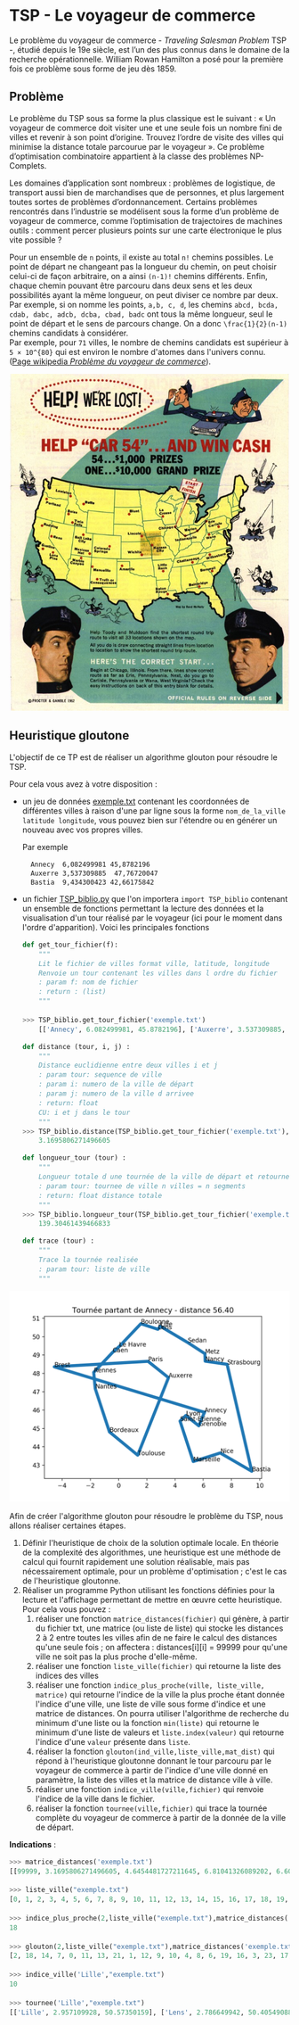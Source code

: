 # TSP - Le voyageur de commerce 

Le problème du voyageur de commerce - _Traveling Salesman Problem_
TSP -, étudié depuis le 19e siècle, est l’un des plus connus dans le domaine de la recherche opérationnelle. William Rowan Hamilton a posé pour la première fois ce problème sous forme de jeu dès 1859.

## Problème

Le problème du TSP sous sa forme la plus classique est le suivant : « Un voyageur de commerce doit visiter une et une seule fois un nombre fini de villes et revenir à son point d’origine. Trouvez l’ordre de visite des villes qui minimise la distance totale parcourue par le voyageur ». Ce problème d’optimisation combinatoire appartient à la classe des problèmes NP-Complets.

Les domaines d’application sont nombreux : problèmes de logistique, de transport aussi bien de marchandises que de personnes, et plus largement toutes sortes de problèmes d’ordonnancement. Certains problèmes rencontrés dans l’industrie se modélisent sous la forme d’un problème de voyageur de commerce, comme l’optimisation de trajectoires de machines outils : comment percer plusieurs points sur une carte électronique le plus vite possible ?

Pour un ensemble de `n` points, il existe au total `n!` chemins
possibles. Le point de départ ne changeant pas la longueur du chemin,
on peut choisir celui-ci de façon arbitraire, on a ainsi `(n-1)!`
chemins différents. Enfin, chaque chemin pouvant être parcouru dans
deux sens et les deux possibilités ayant la même longueur, on peut
diviser ce nombre par deux. Par exemple, si on nomme les points, `a,b, c, d`, les chemins `abcd, bcda, cdab, dabc, adcb, dcba, cbad, badc` ont tous la même longueur, seul le point de départ et le sens
de parcours change. On a donc `\frac{1}{2}(n-1)` chemins candidats
à considérer. \
Par exemple, pour `71` villes, le nombre de chemins candidats est
supérieur à `5 × 10^{80}` qui est environ le nombre d'atomes dans l'univers
connu. \
([Page wikipedia _Problème du voyageur de commerce_](https://fr.wikipedia.org/wiki/Problème_du_voyageur_de_commerce)).

![img ](assets/car54.jpg)

## Heuristique gloutone

L'objectif de ce TP est de réaliser un algorithme glouton pour résoudre le TSP. 

Pour cela vous avez à votre disposition :

- un jeu de données [exemple.txt](assets/exemple.txt)  contenant les
  coordonnées de différentes villes à raison d'une par ligne sous la
  forme `nom_de_la_ville latitude longitude`, vous pouvez bien sur
  l'étendre ou en générer un nouveau avec vos propres villes. 

  Par exemple

  ```
    Annecy	6,082499981	45,8782196
    Auxerre	3,537309885	 47,76720047
    Bastia	9,434300423	42,66175842
  ```

- un fichier [TSP_biblio.py](assets/TSP_biblio.py) que l'on importera `import TSP_biblio` contenant un ensemble de fonctions permettant la lecture des données et la visualisation d'un tour réalisé par le voyageur (ici pour le moment dans l'ordre d'apparition). Voici les principales fonctions

    ```python
    def get_tour_fichier(f):
        """
        Lit le fichier de villes format ville, latitude, longitude
        Renvoie un tour contenant les villes dans l ordre du fichier
        : param f: nom de fichier
        : return : (list)
        """

    >>> TSP_biblio.get_tour_fichier('exemple.txt')
        [['Annecy', 6.082499981, 45.8782196], ['Auxerre', 3.537309885, 47.76720047], ['Bastia', 9.434300423, 42.66175842], ['Bordeaux', -0.643329978, 44.80820084], ['Boulogne', 1.579570055, 50.70875168], ['Brest', -4.552110195, 48.36014938], ['Caen', -0.418989986, 49.14748001], ['Grenoble', 5.684440136, 45.13940048], ['Le Havre', 0.037500001, 49.45898819], ['Lens', 2.786649942, 50.40549088], ['Lille', 2.957109928, 50.57350159], ['Lyon', 4.768929958, 45.70447922], ['Paris', 2.086790085, 48.65829086], ['Lyon', 4.768929958, 45.70447922], ['Marseille', 5.290060043, 43.1927681], ['Metz', 6.11729002, 49.0734787], ['Nantes', -1.650889993, 47.16867065], ['Nancy', 6.134119987, 48.66695023], ['Nice', 7.19904995, 43.6578598], ['Rennes', -1.759150028, 48.05683136], ['Strasbourg', 7.687339783, 48.49562836], ['Saint-Etienne', 4.355700016, 45.39992905], ['Sedan', 4.896070004, 49.68407059], ['Toulouse', 1.356109977, 43.5388298]]

    ```

    ```python
    def distance (tour, i, j) :
        """
        Distance euclidienne entre deux villes i et j
        : param tour: sequence de ville
        : param i: numero de la ville de départ
        : param j: numero de la ville d arrivee
        : return: float
        CU: i et j dans le tour
        """
    >>> TSP_biblio.distance(TSP_biblio.get_tour_fichier('exemple.txt'),0,1)
        3.1695806271496605
    ```

    ```python
    def longueur_tour (tour) :
        """
        Longueur totale d une tournée de la ville de départ et retourne à la ville de départ
        : param tour: tournee de ville n villes = n segments
        : return: float distance totale
        """
    >>> TSP_biblio.longueur_tour(TSP_biblio.get_tour_fichier('exemple.txt'))
        139.30461439466833
    ```

    ```python
    def trace (tour) :
        """
        Trace la tournée realisée
        : param tour: liste de ville
        """
    ```


![Tournée Annecy (plus proche voisin)](assets/tournee_Annecy_ppv.png)

Afin de créer l'algorithme glouton pour résoudre le problème du TSP, nous allons réaliser certaines étapes.

1. Définir l'heuristique de choix de la solution optimale locale. En théorie de la complexité des algorithmes, une heuristique est une méthode de calcul qui fournit rapidement une solution réalisable, mais pas nécessairement optimale, pour un problème d'optimisation ; c'est le cas de l'heuristique gloutonne.
2. Réaliser un programme Python utilisant les fonctions définies pour la lecture et l'affichage permettant de mettre en œuvre cette heuristique. Pour cela vous pouvez :
   1. réaliser une fonction `matrice_distances(fichier)` qui génère, à partir du fichier txt, une matrice (ou liste de liste) qui stocke les distances 2 à 2 entre toutes les villes afin de ne faire le calcul des distances qu'une seule fois ; on affectera : distances[i][i] = 99999 pour qu'une ville ne soit pas la plus proche d'elle-même.
   2. réaliser une fonction `liste_ville(fichier)` qui retourne la liste des indices des villes
   3. réaliser une fonction `indice_plus_proche(ville, liste_ville, matrice)` qui retourne l'indice de la ville la plus proche étant donnée l'indice d'une ville, une liste de ville sous forme d'indice et une matrice de distances. On pourra utiliser l'algorithme de recherche du minimum d'une liste ou la fonction `min(liste)` qui retourne le minimum d'une liste de valeurs et `liste.index(valeur)` qui retourne l'indice d'une `valeur` présente dans `liste`.
   4. réaliser la fonction `glouton(ind_ville,liste_ville,mat_dist)` qui répond à l'heuristique gloutonne donnant le tour parcouru par le voyageur de commerce à partir de l'indice d'une ville donné en paramètre, la liste des villes et la matrice de distance ville à ville.
   5. réaliser une fonction `indice_ville(ville,fichier)` qui renvoie l'indice de la ville dans le fichier.
   6. réaliser la fonction `tournee(ville,fichier)` qui trace la tournée complète du voyageur de commerce à partir de la donnée de la ville de départ.

**Indications** :

```python
>>> matrice_distances('exemple.txt')
[[99999, 3.1695806271496605, 4.6454481727211645, 6.81041326089202, 6.60381844801744, 10.920389600574405, 7.277185954707701, 0.8392290106276126, 7.025946801202709, 5.599893992058166, 5.640366650228484, 1.3250101603258606, 4.867699023529528, 1.3250101603258606, 2.7999305016713696, 3.1954484916747505, 7.840317876362528, 2.789208337811935, 2.4852930359879015, 8.138662301905638, 3.070234422158692, 1.7918147140101586, 3.986491922531409, 5.27366164123706], [3.1695806271496605, 99999, 7.800002303279771, 5.121857912363911, 3.533478281102191, 8.111122341610772, 4.190164707719404, 3.3934497347394617, 3.887263164964123, 2.7430032150040855, 2.86565140347113, 2.4024377118706055, 1.70236593402899, 2.4024377118706055, 4.898730919745727, 2.891826466295404, 5.222610067725566, 2.748267151582849, 5.504091300636488, 5.304373069690532, 4.21347307398822, 2.504742777705332, 2.3495999910482004, 4.757809533974162], [4.6454481727211645, 7.800002303279771, 99999, 10.303681359666305, 11.245038447264948, 15.10269318725349, 11.796267054754379, 4.494459071957467, 11.597507952878225, 10.205716502509622, 10.224953628088493, 5.5699040783883325, 9.48389737771288, 5.5699040783883325, 4.178121540534244, 7.218913696850348, 11.966357190385963, 6.852263829206244, 2.4471539870397665, 12.425785489332752, 6.089820190657916, 5.769727939251135, 8.361124538533499, 8.12566397825192], [6.81041326089202, 5.121857912363911, 10.303681359666305, 99999, 6.3053774488238306, 5.2815623839559755, 4.345074469696289, 6.336431789040872, 4.7003566285150296, 6.564633884954016, 6.7971950284413545, 5.485970520271336, 4.719825073082555, 5.485970520271336, 6.149369079732186, 7.993658610446392, 2.566514154986927, 7.798959859039144, 7.926298470497157, 3.434916977083648, 9.11027883119354, 5.033929196504599, 7.37963806561993, 2.368346041194376], [6.60381844801744, 3.533478281102191, 11.245038447264948, 6.3053774488238306, 99999, 6.56608219959249, 2.536101627503618, 6.91864373781671, 1.9849153212115982, 1.2445918874942783, 1.3841635338896425, 5.934202511271298, 2.112264598289775, 5.934202511271298, 8.381989329859458, 4.823382651197982, 4.792498911913283, 4.991280220975709, 9.016298053733538, 4.263769831528953, 6.496365590066573, 5.990867656455282, 3.4711875846632942, 7.1734032489302075], [10.920389600574405, 8.111122341610772, 15.10269318725349, 5.2815623839559755, 6.56608219959249, 99999, 4.207442475302592, 10.731271413767683, 4.719318645905292, 7.618452743178401, 7.828621517303031, 9.691974697271588, 6.645591416110432, 9.691974697271588, 11.116210878112534, 10.69321933126847, 3.1363514191709028, 10.690633389292163, 12.65706490651024, 2.809382194665829, 12.240199766261416, 9.386798557407165, 9.540486174355243, 7.625758197931474], [7.277185954707701, 4.190164707719404, 11.796267054754379, 4.345074469696289, 2.536101627503618, 4.207442475302592, 99999, 7.301819004394862, 0.5526485813228608, 3.443649038015634, 3.6649131198346976, 6.226457081301819, 2.5530843677204422, 6.226457081301819, 8.249354287744026, 6.536698900111362, 2.3309363162622456, 6.57070461881364, 9.389912806652221, 1.7278725114777065, 8.132496104971912, 6.069744872150371, 5.342077512339514, 5.882851099320435], [0.8392290106276126, 3.3934497347394617, 4.494459071957467, 6.336431789040872, 6.91864373781671, 10.731271413767683, 7.301819004394862, 99999, 7.109625227299739, 6.01073174492214, 6.080113891792863, 1.075859130379802, 5.032462160405864, 1.075859130379802, 1.9861805760351048, 3.9578189022689263, 7.610847884714751, 3.5560960626957807, 2.1187273715983337, 7.9949007166552795, 3.90843607833645, 1.3540404138296087, 4.6125431026449055, 4.614788019723617], [7.025946801202709, 3.887263164964123, 11.597507952878225, 4.7003566285150296, 1.9849153212115982, 4.719318645905292, 0.5526485813228608, 7.109625227299739, 99999, 2.907523472008015, 3.125101957475388, 6.040096608814089, 2.200160462932159, 6.040096608814089, 8.176484648743285, 6.092000019863106, 2.845384895909683, 6.147853233753683, 9.216338116046195, 2.2790338090123536, 7.710260102767444, 5.926450242055826, 4.863780891532963, 6.065229396444464], [5.599893992058166, 2.7430032150040855, 10.205716502509622, 6.564633884954016, 1.2445918874942783, 7.618452743178401, 3.443649038015634, 6.01073174492214, 2.907523472008015, 99999, 0.23934119056657038, 5.101856984401749, 1.8821561384029926, 5.101856984401749, 7.63481709243383, 3.587118589738594, 5.492610115059784, 3.772012631722585, 8.062245284186066, 5.11668827545109, 5.259689702157473, 5.245718956317847, 2.2293721611233455, 7.014091457847479], [5.640366650228484, 2.86565140347113, 10.224953628088493, 6.7971950284413545, 1.3841635338896425, 7.828621517303031, 3.6649131198346976, 6.080113891792863, 3.125101957475388, 0.23934119056657038, 99999, 5.195196883725349, 2.1036845698504023, 5.195196883725349, 7.740664253763113, 3.498114761467536, 5.729444737661519, 3.705176244567192, 8.112962252952974, 5.345721375000514, 5.166491231104913, 5.359282327037262, 2.1332261202420457, 7.214555290253431], [1.3250101603258606, 2.4024377118…

>>> liste_ville("exemple.txt")
[0, 1, 2, 3, 4, 5, 6, 7, 8, 9, 10, 11, 12, 13, 14, 15, 16, 17, 18, 19, 20, 21, 22, 23]

>>> indice_plus_proche(2,liste_ville("exemple.txt"),matrice_distances('exemple.txt'))
18

>>> glouton(2,liste_ville("exemple.txt"),matrice_distances('exemple.txt'))
[2, 18, 14, 7, 0, 11, 13, 21, 1, 12, 9, 10, 4, 8, 6, 19, 16, 3, 23, 17, 15, 22, 20, 5, 2]

>>> indice_ville('Lille',"exemple.txt")
10

>>> tournee('Lille',"exemple.txt")
[['Lille', 2.957109928, 50.57350159], ['Lens', 2.786649942, 50.40549088], ['Boulogne', 1.579570055, 50.70875168], ['Le Havre', 0.037500001, 49.45898819], ['Caen', -0.418989986, 49.14748001], ['Rennes', -1.759150028, 48.05683136], ['Nantes', -1.650889993, 47.16867065], ['Bordeaux', -0.643329978, 44.80820084], ['Toulouse', 1.356109977, 43.5388298], ['Saint-Etienne', 4.355700016, 45.39992905], ['Lyon', 4.768929958, 45.70447922], ['Lyon', 4.768929958, 45.70447922], ['Grenoble', 5.684440136, 45.13940048], ['Annecy', 6.082499981, 45.8782196], ['Nice', 7.19904995, 43.6578598], ['Marseille', 5.290060043, 43.1927681], ['Bastia', 9.434300423, 42.66175842], ['Strasbourg', 7.687339783, 48.49562836], ['Nancy', 6.134119987, 48.66695023], ['Metz', 6.11729002, 49.0734787], ['Sedan', 4.896070004, 49.68407059], ['Auxerre', 3.537309885, 47.76720047], ['Paris', 2.086790085, 48.65829086], ['Brest', -4.552110195, 48.36014938], ['Lille', 2.957109928, 50.57350159]]
```

